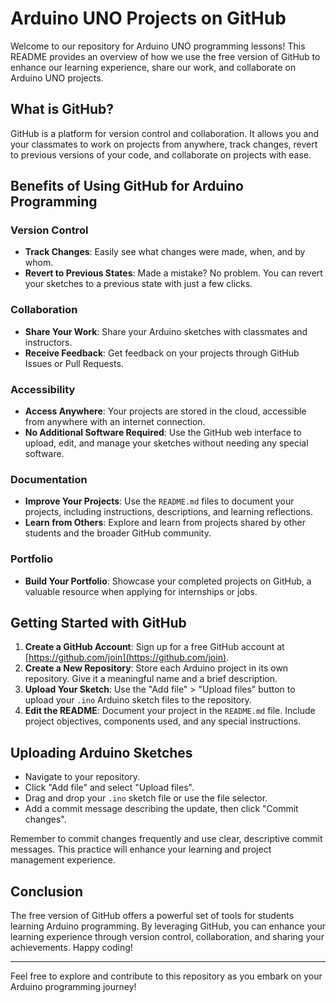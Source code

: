 # Arduino UNO Projects on GitHub

Welcome to our repository for Arduino UNO programming lessons! This README provides an overview of how we use the free version of GitHub to enhance our learning experience, share our work, and collaborate on Arduino UNO projects.

## What is GitHub?

GitHub is a platform for version control and collaboration. It allows you and your classmates to work on projects from anywhere, track changes, revert to previous versions of your code, and collaborate on projects with ease.

## Benefits of Using GitHub for Arduino Programming

### Version Control
- **Track Changes**: Easily see what changes were made, when, and by whom.
- **Revert to Previous States**: Made a mistake? No problem. You can revert your sketches to a previous state with just a few clicks.

### Collaboration
- **Share Your Work**: Share your Arduino sketches with classmates and instructors.
- **Receive Feedback**: Get feedback on your projects through GitHub Issues or Pull Requests.

### Accessibility
- **Access Anywhere**: Your projects are stored in the cloud, accessible from anywhere with an internet connection.
- **No Additional Software Required**: Use the GitHub web interface to upload, edit, and manage your sketches without needing any special software.

### Documentation
- **Improve Your Projects**: Use the `README.md` files to document your projects, including instructions, descriptions, and learning reflections.
- **Learn from Others**: Explore and learn from projects shared by other students and the broader GitHub community.

### Portfolio
- **Build Your Portfolio**: Showcase your completed projects on GitHub, a valuable resource when applying for internships or jobs.

## Getting Started with GitHub

1. **Create a GitHub Account**: Sign up for a free GitHub account at [https://github.com/join](https://github.com/join).
2. **Create a New Repository**: Store each Arduino project in its own repository. Give it a meaningful name and a brief description.
3. **Upload Your Sketch**: Use the "Add file" > "Upload files" button to upload your `.ino` Arduino sketch files to the repository.
4. **Edit the README**: Document your project in the `README.md` file. Include project objectives, components used, and any special instructions.

## Uploading Arduino Sketches

- Navigate to your repository.
- Click "Add file" and select "Upload files".
- Drag and drop your `.ino` sketch file or use the file selector.
- Add a commit message describing the update, then click "Commit changes".

Remember to commit changes frequently and use clear, descriptive commit messages. This practice will enhance your learning and project management experience.

## Conclusion

The free version of GitHub offers a powerful set of tools for students learning Arduino programming. By leveraging GitHub, you can enhance your learning experience through version control, collaboration, and sharing your achievements. Happy coding!

---
Feel free to explore and contribute to this repository as you embark on your Arduino programming journey!

